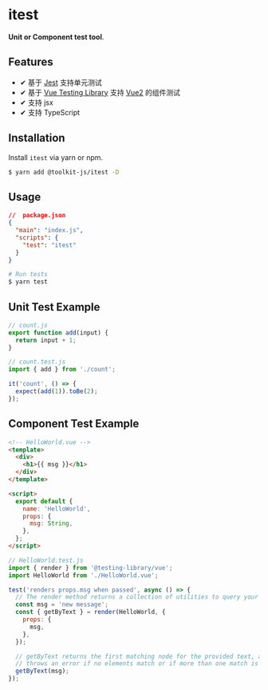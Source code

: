 # itest

**Unit or Component test tool**.

## Features

- ✔︎ 基于 [Jest](https://jestjs.io/) 支持单元测试
- ✔︎ 基于 [Vue Testing Library](https://testing-library.com/docs/vue-testing-library/intro/) 支持 [Vue2](https://cn.vuejs.org/) 的组件测试
- ✔︎ 支持 jsx
- ✔︎ 支持 TypeScript

## Installation

Install `itest` via yarn or npm.

```bash
$ yarn add @toolkit-js/itest -D
```

## Usage

```json
//  package.json
{
  "main": "index.js",
  "scripts": {
    "test": "itest"
  }
}
```

```bash
# Run tests
$ yarn test
```

## Unit Test Example

```js
// count.js
export function add(input) {
  return input + 1;
}
```

```js
// count.test.js
import { add } from './count';

it('count', () => {
  expect(add(1)).toBe(2);
});
```

## Component Test Example

```html
<!-- HelloWorld.vue -->
<template>
  <div>
    <h1>{{ msg }}</h1>
  </div>
</template>

<script>
  export default {
    name: 'HelloWorld',
    props: {
      msg: String,
    },
  };
</script>
```

```js
// HelloWorld.test.js
import { render } from '@testing-library/vue';
import HelloWorld from './HelloWorld.vue';

test('renders props.msg when passed', async () => {
  // The render method returns a collection of utilities to query your component.
  const msg = 'new message';
  const { getByText } = render(HelloWorld, {
    props: {
      msg,
    },
  });

  // getByText returns the first matching node for the provided text, and
  // throws an error if no elements match or if more than one match is found.
  getByText(msg);
});
```
